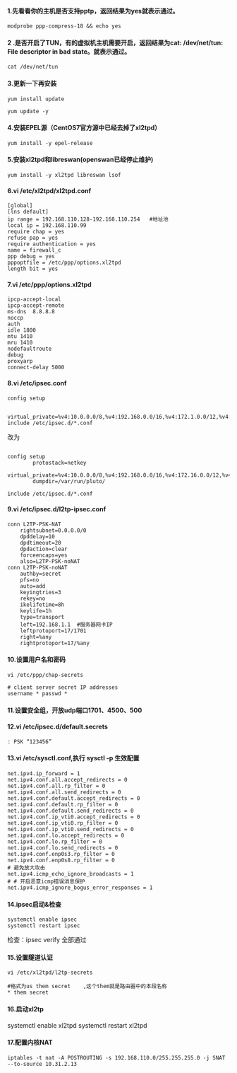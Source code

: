 #### 1.先看看你的主机是否支持pptp，返回结果为yes就表示通过。
```
modprobe ppp-compress-18 && echo yes
```

#### 2 .是否开启了TUN，有的虚拟机主机需要开启，返回结果为cat: /dev/net/tun: File descriptor in bad state。就表示通过。
```
cat /dev/net/tun
```

#### 3.更新一下再安装
```
yum install update

yum update -y
```

#### 4.安装EPEL源（CentOS7官方源中已经去掉了xl2tpd）

```
yum install -y epel-release
```

#### 5.安装xl2tpd和libreswan(openswan已经停止维护)
```
yum install -y xl2tpd libreswan lsof
```

#### 6.vi /etc/xl2tpd/xl2tpd.conf
```
[global]
[lns default]
ip range = 192.168.110.128-192.168.110.254   #地址池
local ip = 192.168.110.99
require chap = yes
refuse pap = yes
require authentication = yes
name = firewall_c
ppp debug = yes
pppoptfile = /etc/ppp/options.xl2tpd
length bit = yes
```
#### 7.vi /etc/ppp/options.xl2tpd
```
ipcp-accept-local
ipcp-accept-remote
ms-dns  8.8.8.8
noccp
auth
idle 1800
mtu 1410
mru 1410
nodefaultroute
debug
proxyarp
connect-delay 5000
```
#### 8.vi /etc/ipsec.conf
```
config setup
 
 virtual_private=%v4:10.0.0.0/8,%v4:192.168.0.0/16,%v4:172.1.0.0/12,%v4:25.0.0.0/8,%v4:100.64.0.0/10,%v6:fd00::/8,%v6:fe80::/10
include /etc/ipsec.d/*.conf
```
改为
```

config setup
        protostack=netkey
        virtual_private=%v4:10.0.0.0/8,%v4:192.168.0.0/16,%v4:172.16.0.0/12,%v4:25.0.0.0/8,%v4:100.64.0.0/10,%v6:fd00::/8,%v6:fe80::/10
        dumpdir=/var/run/pluto/

include /etc/ipsec.d/*.conf
```


#### 9.vi /etc/ipsec.d/l2tp-ipsec.conf
```
conn L2TP-PSK-NAT  
    rightsubnet=0.0.0.0/0  
    dpddelay=10  
    dpdtimeout=20  
    dpdaction=clear  
    forceencaps=yes  
    also=L2TP-PSK-noNAT  
conn L2TP-PSK-noNAT  
    authby=secret  
    pfs=no  
    auto=add  
    keyingtries=3  
    rekey=no  
    ikelifetime=8h  
    keylife=1h  
    type=transport  
    left=192.168.1.1  #服务器网卡IP 
    leftprotoport=17/1701  
    right=%any  
    rightprotoport=17/%any  
```
#### 10.设置用户名和密码

`vi /etc/ppp/chap-secrets`
```
# client server secret IP addresses
username * passwd *
```
#### 11.设置安全组，开放udp端口1701、4500、500
#### 12.vi /etc/ipsec.d/default.secrets
```
: PSK “123456”
```
#### 13.vi /etc/sysctl.conf,执行 sysctl -p 生效配置
```
net.ipv4.ip_forward = 1
net.ipv4.conf.all.accept_redirects = 0
net.ipv4.conf.all.rp_filter = 0
net.ipv4.conf.all.send_redirects = 0
net.ipv4.conf.default.accept_redirects = 0
net.ipv4.conf.default.rp_filter = 0
net.ipv4.conf.default.send_redirects = 0
net.ipv4.conf.ip_vti0.accept_redirects = 0
net.ipv4.conf.ip_vti0.rp_filter = 0
net.ipv4.conf.ip_vti0.send_redirects = 0
net.ipv4.conf.lo.accept_redirects = 0
net.ipv4.conf.lo.rp_filter = 0
net.ipv4.conf.lo.send_redirects = 0
net.ipv4.conf.enp0s3.rp_filter = 0
net.ipv4.conf.enp0s8.rp_filter = 0
# 避免放大攻击
net.ipv4.icmp_echo_ignore_broadcasts = 1
# # 开启恶意icmp错误消息保护
net.ipv4.icmp_ignore_bogus_error_responses = 1
```
#### 14.ipsec启动&检查
```
systemctl enable ipsec
systemctl restart ipsec
```
检查：ipsec verify 全部通过

#### 15.设置隧道认证
`vi /etc/xl2tpd/l2tp-secrets`
```
#格式为us them secret    ,这个them就是路由器中的本段名称
* them secret
```
#### 16.启动xl2tp

systemctl enable xl2tpd
systemctl restart xl2tpd

#### 17.配置内核NAT
`iptables -t nat -A POSTROUTING -s 192.168.110.0/255.255.255.0 -j SNAT --to-source 10.31.2.13`